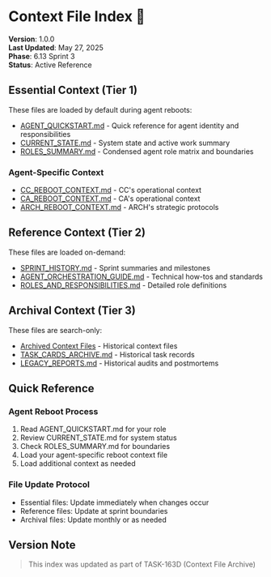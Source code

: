 # Context File Index 🧠

**Version**: 1.0.0  
**Last Updated**: May 27, 2025  
**Phase**: 6.13 Sprint 3  
**Status**: Active Reference

## Essential Context (Tier 1)

These files are loaded by default during agent reboots:

- [AGENT_QUICKSTART.md](./AGENT_QUICKSTART.md) - Quick reference for agent identity and responsibilities
- [CURRENT_STATE.md](./CURRENT_STATE.md) - System state and active work summary
- [ROLES_SUMMARY.md](./ROLES_SUMMARY.md) - Condensed agent role matrix and boundaries

### Agent-Specific Context
- [CC_REBOOT_CONTEXT.md](./CC_REBOOT_CONTEXT.md) - CC's operational context
- [CA_REBOOT_CONTEXT.md](./CA_REBOOT_CONTEXT.md) - CA's operational context
- [ARCH_REBOOT_CONTEXT.md](./ARCH_REBOOT_CONTEXT.md) - ARCH's strategic protocols

## Reference Context (Tier 2)

These files are loaded on-demand:

- [SPRINT_HISTORY.md](./SPRINT_HISTORY.md) - Sprint summaries and milestones
- [AGENT_ORCHESTRATION_GUIDE.md](./AGENT_ORCHESTRATION_GUIDE.md) - Technical how-tos and standards
- [ROLES_AND_RESPONSIBILITIES.md](./ROLES_AND_RESPONSIBILITIES.md) - Detailed role definitions

## Archival Context (Tier 3)

These files are search-only:

- [Archived Context Files](./archives/) - Historical context files
- [TASK_CARDS_ARCHIVE.md](./archive/TASK_CARDS_ARCHIVE.md) - Historical task records
- [LEGACY_REPORTS.md](./archive/LEGACY_REPORTS.md) - Historical audits and postmortems

## Quick Reference

### Agent Reboot Process
1. Read AGENT_QUICKSTART.md for your role
2. Review CURRENT_STATE.md for system status
3. Check ROLES_SUMMARY.md for boundaries
4. Load your agent-specific reboot context file
5. Load additional context as needed

### File Update Protocol
- Essential files: Update immediately when changes occur
- Reference files: Update at sprint boundaries
- Archival files: Update monthly or as needed

## Version Note
> This index was updated as part of TASK-163D (Context File Archive) 